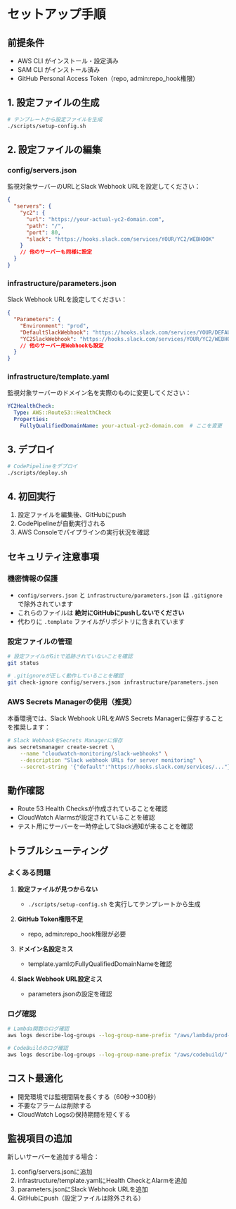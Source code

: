 # セットアップ手順

## 前提条件

- AWS CLI がインストール・設定済み
- SAM CLI がインストール済み
- GitHub Personal Access Token（repo, admin:repo_hook権限）

## 1. 設定ファイルの生成

```bash
# テンプレートから設定ファイルを生成
./scripts/setup-config.sh
```

## 2. 設定ファイルの編集

### config/servers.json
監視対象サーバーのURLとSlack Webhook URLを設定してください：

```json
{
  "servers": {
    "yc2": {
      "url": "https://your-actual-yc2-domain.com",
      "path": "/",
      "port": 80,
      "slack": "https://hooks.slack.com/services/YOUR/YC2/WEBHOOK"
    }
    // 他のサーバーも同様に設定
  }
}
```

### infrastructure/parameters.json
Slack Webhook URLを設定してください：

```json
{
  "Parameters": {
    "Environment": "prod",
    "DefaultSlackWebhook": "https://hooks.slack.com/services/YOUR/DEFAULT/WEBHOOK",
    "YC2SlackWebhook": "https://hooks.slack.com/services/YOUR/YC2/WEBHOOK"
    // 他のサーバー用Webhookも設定
  }
}
```

### infrastructure/template.yaml
監視対象サーバーのドメイン名を実際のものに変更してください：

```yaml
YC2HealthCheck:
  Type: AWS::Route53::HealthCheck
  Properties:
    FullyQualifiedDomainName: your-actual-yc2-domain.com  # ここを変更
```

## 3. デプロイ

```bash
# CodePipelineをデプロイ
./scripts/deploy.sh
```

## 4. 初回実行

1. 設定ファイルを編集後、GitHubにpush
2. CodePipelineが自動実行される
3. AWS Consoleでパイプラインの実行状況を確認

## セキュリティ注意事項

### 機密情報の保護

- `config/servers.json` と `infrastructure/parameters.json` は `.gitignore` で除外されています
- これらのファイルは **絶対にGitHubにpushしないでください**
- 代わりに `.template` ファイルがリポジトリに含まれています

### 設定ファイルの管理

```bash
# 設定ファイルがGitで追跡されていないことを確認
git status

# .gitignoreが正しく動作していることを確認
git check-ignore config/servers.json infrastructure/parameters.json
```

### AWS Secrets Managerの使用（推奨）

本番環境では、Slack Webhook URLをAWS Secrets Managerに保存することを推奨します：

```bash
# Slack WebhookをSecrets Managerに保存
aws secretsmanager create-secret \
    --name "cloudwatch-monitoring/slack-webhooks" \
    --description "Slack webhook URLs for server monitoring" \
    --secret-string '{"default":"https://hooks.slack.com/services/..."}'
```

## 動作確認

- Route 53 Health Checksが作成されていることを確認
- CloudWatch Alarmsが設定されていることを確認
- テスト用にサーバーを一時停止してSlack通知が来ることを確認

## トラブルシューティング

### よくある問題

1. **設定ファイルが見つからない**
   - `./scripts/setup-config.sh` を実行してテンプレートから生成

2. **GitHub Token権限不足**
   - repo, admin:repo_hook権限が必要

3. **ドメイン名設定ミス**
   - template.yamlのFullyQualifiedDomainNameを確認

4. **Slack Webhook URL設定ミス**
   - parameters.jsonの設定を確認

### ログ確認

```bash
# Lambda関数のログ確認
aws logs describe-log-groups --log-group-name-prefix "/aws/lambda/prod-slack-notification"

# CodeBuildのログ確認
aws logs describe-log-groups --log-group-name-prefix "/aws/codebuild/"
```

## コスト最適化

- 開発環境では監視間隔を長くする（60秒→300秒）
- 不要なアラームは削除する
- CloudWatch Logsの保持期間を短くする

## 監視項目の追加

新しいサーバーを追加する場合：

1. config/servers.jsonに追加
2. infrastructure/template.yamlにHealth CheckとAlarmを追加
3. parameters.jsonにSlack Webhook URLを追加
4. GitHubにpush（設定ファイルは除外される）
